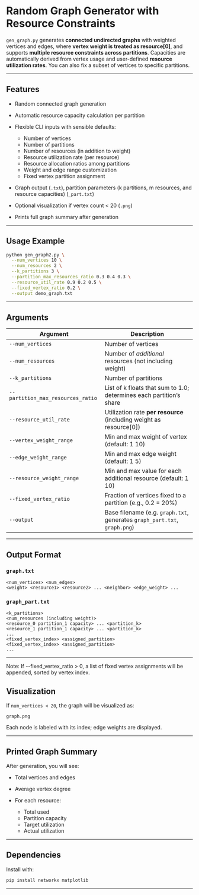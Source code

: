 # Random Graph Generator with Resource Constraints

`gen_graph.py` generates **connected undirected graphs** with weighted vertices and edges, where **vertex weight is treated as resource\[0]**, and supports **multiple resource constraints across partitions**. Capacities are automatically derived from vertex usage and user-defined **resource utilization rates**. You can also fix a subset of vertices to specific partitions.

---

## Features

* Random connected graph generation
* Automatic resource capacity calculation per partition
* Flexible CLI inputs with sensible defaults:

  * Number of vertices
  * Number of partitions
  * Number of resources (in addition to weight)
  * Resource utilization rate (per resource)
  * Resource allocation ratios among partitions
  * Weight and edge range customization
  * Fixed vertex partition assignment
* Graph output (`.txt`), partition parameters (k partitions, m resources, and resource capacities) (`_part.txt`)
* Optional visualization if vertex count < 20 (`.png`)
* Prints full graph summary after generation

---

## Usage Example

```bash
python gen_graph2.py \
  --num_vertices 10 \
  --num_resources 2 \
  --k_partitions 3 \
  --partition_max_resources_ratio 0.3 0.4 0.3 \
  --resource_util_rate 0.9 0.2 0.5 \
  --fixed_vertex_ratio 0.2 \
  --output demo_graph.txt
```

---

## Arguments

| Argument                          | Description                                                               |
| --------------------------------- | ------------------------------------------------------------------------- |
| `--num_vertices`                  | Number of vertices                                                        |
| `--num_resources`                 | Number of *additional* resources (not including weight)                   |
| `--k_partitions`                  | Number of partitions                                                      |
| `--partition_max_resources_ratio` | List of k floats that sum to 1.0; determines each partition’s share       |
| `--resource_util_rate`            | Utilization rate **per resource** (including weight as resource\[0])      |
| `--vertex_weight_range`           | Min and max weight of vertex (default: 1 10)                              |
| `--edge_weight_range`             | Min and max edge weight (default: 1 5)                                    |
| `--resource_weight_range`         | Min and max value for each additional resource (default: 1 10)            |
| `--fixed_vertex_ratio`            | Fraction of vertices fixed to a partition (e.g., 0.2 = 20%)               |
| `--output`                        | Base filename (e.g. `graph.txt`, generates `graph_part.txt`, `graph.png`) |

---

## Output Format

### `graph.txt`

```
<num_vertices> <num_edges>
<weight> <resource1> <resource2> ... <neighbor> <edge_weight> ...
```

### `graph_part.txt`

```
<k_partitions>
<num_resources (including weight)>
<resource_0 partition_1 capacity> ... <partition_k>
<resource_1 partition_1 capacity> ... <partition_k>
...
<fixed_vertex_index> <assigned_partition>
<fixed_vertex_index> <assigned_partition>
...
```

---
Note: If --fixed_vertex_ratio > 0, a list of fixed vertex assignments will be appended, sorted by vertex index.

## Visualization

If `num_vertices < 20`, the graph will be visualized as:

```
graph.png
```

Each node is labeled with its index; edge weights are displayed.

---

## Printed Graph Summary

After generation, you will see:

* Total vertices and edges
* Average vertex degree
* For each resource:

  * Total used
  * Partition capacity
  * Target utilization
  * Actual utilization

---

## Dependencies

Install with:

```bash
pip install networkx matplotlib
```

---

